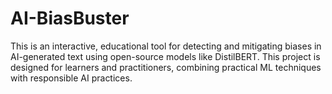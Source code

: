 # AI-BiasBuster
This is an interactive, educational tool for detecting and mitigating biases in AI-generated text using open-source models like DistilBERT. This project is designed for learners and practitioners, combining practical ML techniques with responsible AI practices.

